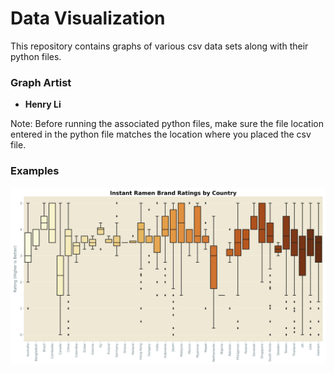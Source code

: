 # Data Visualization

This repository contains graphs of various csv data sets along with their python files. 

### Graph Artist
* **Henry Li**

Note: Before running the associated python files, make sure the file location entered in the python file matches the location where you placed the csv file.



### Examples
![graph](Ramen_Ratings/Instant_Ramen_Brand_Ratings_by_Country_graph.png)
